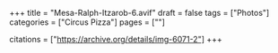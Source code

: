 +++
title = "Mesa-Ralph-Itzarob-6.avif"
draft = false
tags = ["Photos"]
categories = ["Circus Pizza"]
pages = [""]

citations = ["https://archive.org/details/img-6071-2"]
+++
